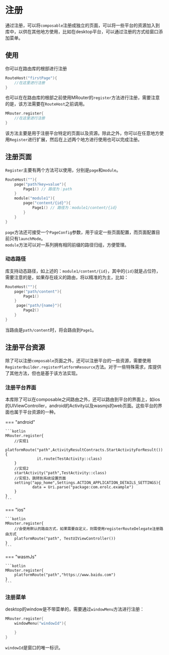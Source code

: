 # 注册
通过注册，可以将`composable`注册成独立的页面，可以将一些平台的资源加入到库中，以供在其他地方使用，比如在desktop平台，可以通过注册的方式给窗口添加菜单。
## 使用
你可以在路由库的根部进行注册
```kotlin
RouteHost("firstPage"){
    //在这里进行注册
}
```
也可以在在路由库的根部之前使用MRouter的`register`方法进行注册，需要注意的是，该方法需要在`RouteHost`之前调用。
```kotlin
MRouter.register{
    //在这里进行注册
}
```
该方法主要是用于注册平台特定的页面以及资源。除此之外，你可以在任意地方使用`Register`进行扩展，然后在上述两个地方进行使用也可以完成注册。
## 注册页面
`Register`主要有两个方法可以使用，分别是`page`和`module`。
```kotlin
RouteHost(""){
    page("path?key=value"){
        Page1() // 路径为：path
    }
    module("module1"){
        page("content/{id}"){
            Page1() // 路径为：module1/content/{id}
        }
    }
}
```
`page`方法还可接受一个`PageConfig`参数，用于设定一些页面配置，而页面配置目前只有`launchMode`。<br>
`module`方法可以对一系列拥有相同前缀的路径归组，方便管理。<br>
### 动态路径
库支持动态路径，如上述的：`module1/content/{id}`，其中的`{id}`就是占位符，需要注意的是，如果存在歧义的路由，将以精准的为主，比如：<br>
```kotlin
RouteHost(""){
    page("path/content"){
        Page1() 
    }
     page("path/{name}"){
        Page2() 
    }
}
```
当路由是`path/content`时，将会路由到`Page1`。

## 注册平台资源
除了可以注册`composable`页面之外，还可以注册平台的一些资源，需要使用`RegisterBuilder.registerPlatformResource`方法。对于一些特殊需求，库提供了其他方法，但也是基于该方法实现。
### 注册平台界面
本库除了可以在composable之间路由之外，还可以路由到平台的界面上，如ios的UIViewController，android的Activity以及wasmjs的web页面。这些平台的界面也属于平台资源的一种。

=== "android"

    ```kotlin
    MRouter.register{
        //实现1
        platformRoute("path",ActivityResultContracts.StartActivityForResult()) {
                  it.route(TestActivity::class)
        }
        //实现2
        startActivity("path",TestActivity::class)
        //实现3，跳转到系统设置页面
        setting("app_home",Settings.ACTION_APPLICATION_DETAILS_SETTINGS){
                data = Uri.parse("package:com.erolc.example")
        }
    }
    ```

=== "ios"

    ```kotlin
    MRouter.register{
        //会使用默认的路由方式，如果需要自定义，则需使用registerRouteDelegate注册路由方式
        platformRoute("path", TestUIViewController())
    }
    ```

=== "wasmJs"

    ```kotlin
    MRouter.register{
        platformRoute("path","https://www.baidu.com")
    }
    ```

### 注册菜单
desktop的window是不带菜单的，需要通过`windowMenu`方法进行注册：
```kotlin
MRouter.register{
    windowMenu("windowId"){

    }
}
```
`windowId`是窗口的唯一标识。
